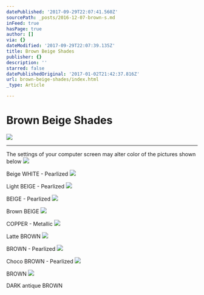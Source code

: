```yaml
---
datePublished: '2017-09-29T22:07:41.560Z'
sourcePath: _posts/2016-12-07-brown-s.md
inFeed: true
hasPage: true
author: []
via: {}
dateModified: '2017-09-29T22:07:39.135Z'
title: Brown Beige Shades
publisher: {}
description: ''
starred: false
datePublishedOriginal: '2017-01-02T21:42:37.816Z'
url: brown-beige-shades/index.html
_type: Article

---
```

# Brown Beige Shades
![](https://the-grid-user-content.s3-us-west-2.amazonaws.com/69ea679d-b657-432f-8a6d-6fce3632ea51.jpg)

---

The settings of your computer screen may alter color of the pictures shown below
![](https://the-grid-user-content.s3-us-west-2.amazonaws.com/8ee998ee-9c17-42ec-8b89-6605c1f4ae89.jpg)

Beige WHITE - Pearlized
![](https://the-grid-user-content.s3-us-west-2.amazonaws.com/34f58807-ccd6-4084-b6cb-b7cba4a8de8a.jpg)

Light BEIGE - Pearlized
![](https://the-grid-user-content.s3-us-west-2.amazonaws.com/9aac836d-3610-4f07-93e0-1a0546c7a43b.jpg)

BEIGE - Pearlized
![](https://the-grid-user-content.s3-us-west-2.amazonaws.com/4c21cb89-d9ba-45b2-91d1-11e86626d58e.jpg)

Brown BEIGE
![](https://the-grid-user-content.s3-us-west-2.amazonaws.com/b0790101-c74c-4560-bf89-00bed0ebb9a6.jpg)

COPPER - Metallic
![](https://the-grid-user-content.s3-us-west-2.amazonaws.com/3b4f5cbb-6f70-4fbc-a7b6-9b5c0995967b.jpg)

Latte BROWN
![](https://the-grid-user-content.s3-us-west-2.amazonaws.com/9daecce2-f470-49c1-8698-20c210b7df04.jpg)

BROWN - Pearlized
![](https://the-grid-user-content.s3-us-west-2.amazonaws.com/66fa989f-25f7-4766-9b99-0bc256304f46.jpg)

Choco BROWN - Pearlized
![](https://the-grid-user-content.s3-us-west-2.amazonaws.com/6bec5f07-35cd-4011-b571-dc355419bd5c.jpg)

BROWN
![](https://the-grid-user-content.s3-us-west-2.amazonaws.com/ac8a92ea-ca90-48a1-8314-dfeeeb3a2105.jpg)

DARK antique BROWN